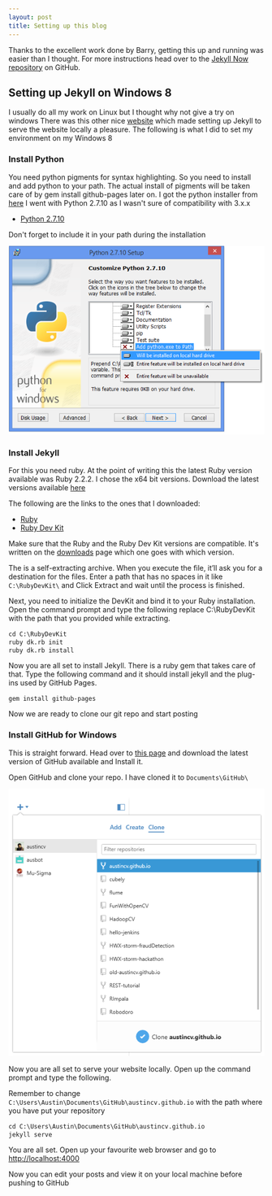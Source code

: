 ```yaml
---
layout: post
title: Setting up this blog
---
```


Thanks to the excellent work done by Barry, getting this up and running was easier than I thought.
For more instructions head over to the [Jekyll Now repository](https://github.com/barryclark/jekyll-now) on GitHub.

## Setting up Jekyll on Windows 8

I usually do all my work on Linux but I thought why not give a try on windows
There was this other nice [website](http://jekyll-windows.juthilo.com/) which
made setting up Jekyll to serve the website locally a pleasure.
The following is what I did to set my environment on my Windows 8

### Install Python

You need python pigments for syntax highlighting. So you need to install and add python to your path. 
The actual install of pigments will be taken care of by gem install github-pages later on.
I got the python installer from [here](https://www.python.org/downloads/)
I went with Python 2.7.10 as I wasn't sure of compatibility with 3.x.x 

- [Python 2.7.10](https://www.python.org/ftp/python/2.7.10/python-2.7.10.msi)

Don't forget to include it in your path during the installation

![Add to path](/images/add_python_path2.PNG "Click on the red X and select Will be installed on local hard drive")

### Install Jekyll

For this you need ruby. At the point of writing this the latest Ruby version available was Ruby 2.2.2. 
I chose the x64 bit versions. Download the latest versions available [here](http://rubyinstaller.org/downloads/)

The following are the links to the ones that I downloaded:

- [Ruby](http://dl.bintray.com/oneclick/rubyinstaller/rubyinstaller-2.2.2-x64.exe)
- [Ruby Dev Kit](http://dl.bintray.com/oneclick/rubyinstaller/DevKit-mingw64-64-4.7.2-20130224-1432-sfx.exe)

Make sure that the Ruby and the Ruby Dev Kit versions are compatible.
It's written on the [downloads](http://rubyinstaller.org/downloads/) page which one goes with which version.

The is a self-extracting archive. When you execute the file, it’ll ask you for a destination for the files. 
Enter a path that has no spaces in it like ```C:\RubyDevKit\```  and Click Extract and wait until the process is finished.

Next, you need to initialize the DevKit and bind it to your Ruby installation. 
Open the command prompt and type the following replace C:\RubyDevKit with the path that you provided while extracting.

```
cd C:\RubyDevKit
ruby dk.rb init
ruby dk.rb install
```

Now you are all set to install Jekyll.
There is a ruby gem that takes care of that.
Type the following command and it should install jekyll and the plug-ins used by GitHub Pages.

```
gem install github-pages
```

Now we are ready to clone our git repo and start posting 

### Install GitHub for Windows

This is straight forward. Head over to [this page](https://windows.github.com/) and download the latest version of 
GitHub available and Install it.

Open GitHub and clone your repo. I have cloned it to ```Documents\GitHub\```

![git clone ](/images/gitclone.png "Click on the +, move to Clone tab and click on your repo and Clone")

Now you are all set to serve your website locally.
Open up the command prompt and type the following.
 
Remember to change ```C:\Users\Austin\Documents\GitHub\austincv.github.io``` with the path where you have put your repository

```
cd C:\Users\Austin\Documents\GitHub\austincv.github.io
jekyll serve
```

You are all set.
Open up your favourite web browser and go to [http://localhost:4000](http://localhost:4000)

Now you can edit your posts and view it on your local machine before pushing to GitHub
